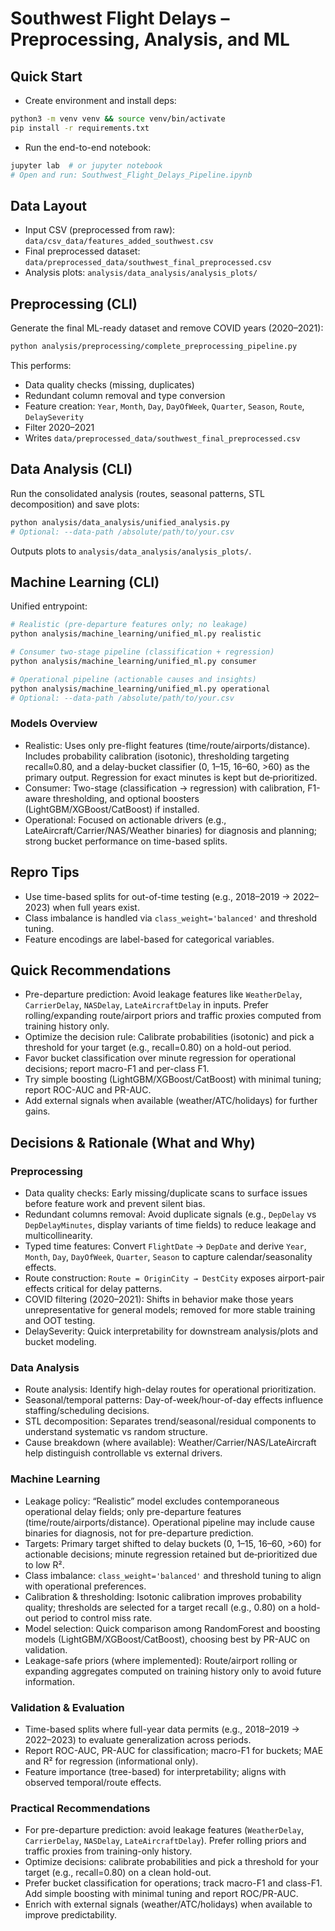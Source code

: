 # Southwest Flight Delays – Preprocessing, Analysis, and ML

## Quick Start
- Create environment and install deps:
```bash
python3 -m venv venv && source venv/bin/activate
pip install -r requirements.txt
```
- Run the end-to-end notebook:
```bash
jupyter lab  # or jupyter notebook
# Open and run: Southwest_Flight_Delays_Pipeline.ipynb
```

## Data Layout
- Input CSV (preprocessed from raw): `data/csv_data/features_added_southwest.csv`
- Final preprocessed dataset: `data/preprocessed_data/southwest_final_preprocessed.csv`
- Analysis plots: `analysis/data_analysis/analysis_plots/`

## Preprocessing (CLI)
Generate the final ML-ready dataset and remove COVID years (2020–2021):
```bash
python analysis/preprocessing/complete_preprocessing_pipeline.py
```
This performs:
- Data quality checks (missing, duplicates)
- Redundant column removal and type conversion
- Feature creation: `Year`, `Month`, `Day`, `DayOfWeek`, `Quarter`, `Season`, `Route`, `DelaySeverity`
- Filter 2020–2021
- Writes `data/preprocessed_data/southwest_final_preprocessed.csv`

## Data Analysis (CLI)
Run the consolidated analysis (routes, seasonal patterns, STL decomposition) and save plots:
```bash
python analysis/data_analysis/unified_analysis.py
# Optional: --data-path /absolute/path/to/your.csv
```
Outputs plots to `analysis/data_analysis/analysis_plots/`.

## Machine Learning (CLI)
Unified entrypoint:
```bash
# Realistic (pre-departure features only; no leakage)
python analysis/machine_learning/unified_ml.py realistic

# Consumer two-stage pipeline (classification + regression)
python analysis/machine_learning/unified_ml.py consumer

# Operational pipeline (actionable causes and insights)
python analysis/machine_learning/unified_ml.py operational
# Optional: --data-path /absolute/path/to/your.csv
```

### Models Overview
- Realistic: Uses only pre-flight features (time/route/airports/distance). Includes probability calibration (isotonic), thresholding targeting recall≈0.80, and a delay-bucket classifier (0, 1–15, 16–60, >60) as the primary output. Regression for exact minutes is kept but de‑prioritized.
- Consumer: Two-stage (classification → regression) with calibration, F1-aware thresholding, and optional boosters (LightGBM/XGBoost/CatBoost) if installed.
- Operational: Focused on actionable drivers (e.g., LateAircraft/Carrier/NAS/Weather binaries) for diagnosis and planning; strong bucket performance on time-based splits.

## Repro Tips
- Use time-based splits for out-of-time testing (e.g., 2018–2019 → 2022–2023) when full years exist.
- Class imbalance is handled via `class_weight='balanced'` and threshold tuning.
- Feature encodings are label-based for categorical variables.

## Quick Recommendations
- Pre-departure prediction: Avoid leakage features like `WeatherDelay`, `CarrierDelay`, `NASDelay`, `LateAircraftDelay` in inputs. Prefer rolling/expanding route/airport priors and traffic proxies computed from training history only.
- Optimize the decision rule: Calibrate probabilities (isotonic) and pick a threshold for your target (e.g., recall=0.80) on a hold-out period.
- Favor bucket classification over minute regression for operational decisions; report macro-F1 and per-class F1.
- Try simple boosting (LightGBM/XGBoost/CatBoost) with minimal tuning; report ROC-AUC and PR-AUC.
- Add external signals when available (weather/ATC/holidays) for further gains.

## Decisions & Rationale (What and Why)

### Preprocessing
- Data quality checks: Early missing/duplicate scans to surface issues before feature work and prevent silent bias.
- Redundant columns removal: Avoid duplicate signals (e.g., `DepDelay` vs `DepDelayMinutes`, display variants of time fields) to reduce leakage and multicollinearity.
- Typed time features: Convert `FlightDate` → `DepDate` and derive `Year`, `Month`, `Day`, `DayOfWeek`, `Quarter`, `Season` to capture calendar/seasonality effects.
- Route construction: `Route = OriginCity → DestCity` exposes airport-pair effects critical for delay patterns.
- COVID filtering (2020–2021): Shifts in behavior make those years unrepresentative for general models; removed for more stable training and OOT testing.
- DelaySeverity: Quick interpretability for downstream analysis/plots and bucket modeling.

### Data Analysis
- Route analysis: Identify high-delay routes for operational prioritization.
- Seasonal/temporal patterns: Day-of-week/hour-of-day effects influence staffing/scheduling decisions.
- STL decomposition: Separates trend/seasonal/residual components to understand systematic vs random structure.
- Cause breakdown (where available): Weather/Carrier/NAS/LateAircraft help distinguish controllable vs external drivers.

### Machine Learning
- Leakage policy: “Realistic” model excludes contemporaneous operational delay fields; only pre-departure features (time/route/airports/distance). Operational pipeline may include cause binaries for diagnosis, not for pre-departure prediction.
- Targets: Primary target shifted to delay buckets (0, 1–15, 16–60, >60) for actionable decisions; minute regression retained but de‑prioritized due to low R².
- Class imbalance: `class_weight='balanced'` and threshold tuning to align with operational preferences.
- Calibration & thresholding: Isotonic calibration improves probability quality; thresholds are selected for a target recall (e.g., 0.80) on a hold-out period to control miss rate.
- Model selection: Quick comparison among RandomForest and boosting models (LightGBM/XGBoost/CatBoost), choosing best by PR-AUC on validation.
- Leakage-safe priors (where implemented): Route/airport rolling or expanding aggregates computed on training history only to avoid future information.

### Validation & Evaluation
- Time-based splits where full-year data permits (e.g., 2018–2019 → 2022–2023) to evaluate generalization across periods.
- Report ROC-AUC, PR-AUC for classification; macro-F1 for buckets; MAE and R² for regression (informational only).
- Feature importance (tree-based) for interpretability; aligns with observed temporal/route effects.

### Practical Recommendations
- For pre-departure prediction: avoid leakage features (`WeatherDelay`, `CarrierDelay`, `NASDelay`, `LateAircraftDelay`). Prefer rolling priors and traffic proxies from training-only history.
- Optimize decisions: calibrate probabilities and pick a threshold for your target (e.g., recall=0.80) on a clean hold-out.
- Prefer bucket classification for operations; track macro-F1 and class-F1. Add simple boosting with minimal tuning and report ROC/PR-AUC.
- Enrich with external signals (weather/ATC/holidays) when available to improve predictability.